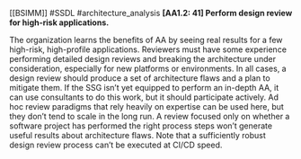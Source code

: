 [[BSIMM]] #SSDL #architecture_analysis
**[AA1.2: 41] Perform design review for high-risk applications.**


The organization learns the benefits of AA by seeing real results for a few high-risk, high-profile applications. Reviewers must have some experience performing detailed design reviews and breaking the architecture under consideration, especially for new platforms or environments. In all cases, a design review should produce a set of architecture flaws and a plan to mitigate them. If the SSG isn’t yet equipped to perform an in-depth AA, it can use consultants to do this work, but it should participate actively. Ad hoc review paradigms that rely heavily on expertise can be used here, but they don’t tend to scale in the long run. A review focused only on whether a software project has performed the right process steps won’t generate useful results about architecture flaws. Note that a sufficiently robust design review process can’t be executed at CI/CD speed.


